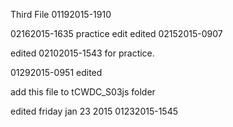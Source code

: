 Third File 01192015-1910

02162015-1635 practice edit
edited 02152015-0907

edited 02102015-1543 for practice.

01292015-0951 edited

add this file to tCWDC_S03js folder

edited friday jan 23 2015 01232015-1545
